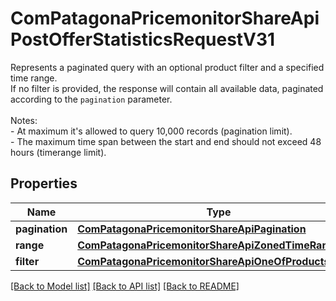 # ComPatagonaPricemonitorShareApiPostOfferStatisticsRequestV31

Represents a paginated query with an optional product filter and a specified time range. <br> If no filter is provided, the response will contain all available data, paginated according to the `pagination` parameter. <br> <br> Notes: <br> - At maximum it's allowed to query 10,000 records (pagination limit). <br> - The maximum time span between the start and end should not exceed 48 hours (timerange limit).
## Properties
Name | Type | Description | Notes
------------ | ------------- | ------------- | -------------
**pagination** | [**ComPatagonaPricemonitorShareApiPagination**](ComPatagonaPricemonitorShareApiPagination.md) |  | 
**range** | [**ComPatagonaPricemonitorShareApiZonedTimeRange**](ComPatagonaPricemonitorShareApiZonedTimeRange.md) |  | 
**filter** | [**ComPatagonaPricemonitorShareApiOneOfProductsQuery**](ComPatagonaPricemonitorShareApiOneOfProductsQuery.md) |  | [optional] 

[[Back to Model list]](../README.md#documentation-for-models) [[Back to API list]](../README.md#documentation-for-api-endpoints) [[Back to README]](../README.md)


